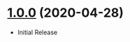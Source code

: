 <a name="1.0.0"></a>
# [1.0.0](https://github.com/flextype-plugins/site) (2020-04-28)
* Initial Release
